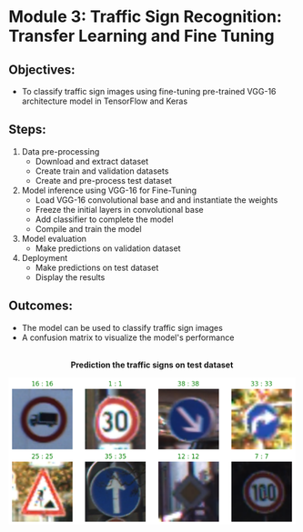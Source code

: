 # Module 3: Traffic Sign Recognition: Transfer Learning and Fine Tuning

## Objectives:
- To classify traffic sign images using fine-tuning pre-trained VGG-16 architecture model in TensorFlow and Keras

## Steps:
1. Data pre-processing
    - Download and extract dataset
    - Create train and validation datasets
    - Create and pre-process test dataset
2. Model inference using VGG-16 for Fine-Tuning
    - Load VGG-16 convolutional base and and instantiate the weights
    - Freeze the initial layers in convolutional base
    - Add classifier to complete the model
    - Compile and train the model
3. Model evaluation
    - Make predictions on validation dataset
4. Deployment
    - Make predictions on test dataset
    - Display the results

## Outcomes:
- The model can be used to classify traffic sign images
- A confusion matrix to visualize the model's performance
<br><br>

<p align="center"><b>Prediction the traffic signs on test dataset</b></p>
<div align="center">
  <img src="https://github.com/OCR-tech/OCR-tech/blob/main/docs/img/module_ml3a.png"/>
</div>
<!-- ![Alt text](https://github.com/OCR-tech/OCR-tech/blob/main/docs/img/module_ml3a.png) -->
<br>

